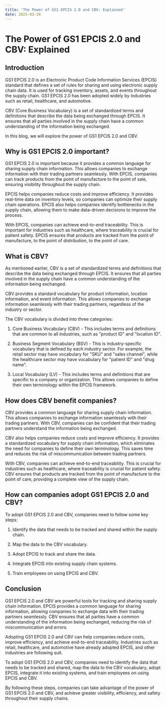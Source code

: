 ```yaml
---
title: 'The Power of GS1 EPCIS 2.0 and CBV: Explained'
date: 2023-03-26
---
```


# The Power of GS1 EPCIS 2.0 and CBV: Explained

## Introduction

GS1 EPCIS 2.0 is an Electronic Product Code Information Services (EPCIS) standard that defines a set of rules for sharing and using electronic supply chain data. It is used for tracking inventory, assets, and events throughout the supply chain. GS1 EPCIS 2.0 has been adopted widely by industries such as retail, healthcare, and automotive.

CBV (Core Business Vocabulary) is a set of standardized terms and definitions that describe the data being exchanged through EPCIS. It ensures that all parties involved in the supply chain have a common understanding of the information being exchanged.

In this blog, we will explore the power of GS1 EPCIS 2.0 and CBV.

## Why is GS1 EPCIS 2.0 important?

GS1 EPCIS 2.0 is important because it provides a common language for sharing supply chain information. This allows companies to exchange information with their trading partners seamlessly. With EPCIS, companies can track products from the point of manufacture to the point of sale, ensuring visibility throughout the supply chain.

EPCIS helps companies reduce costs and improve efficiency. It provides real-time data on inventory levels, so companies can optimize their supply chain operations. EPCIS also helps companies identify bottlenecks in the supply chain, allowing them to make data-driven decisions to improve the process.

With EPCIS, companies can achieve end-to-end traceability. This is important for industries such as healthcare, where traceability is crucial for patient safety. EPCIS ensures that products are tracked from the point of manufacture, to the point of distribution, to the point of care.

## What is CBV?

As mentioned earlier, CBV is a set of standardized terms and definitions that describe the data being exchanged through EPCIS. It ensures that all parties involved in the supply chain have a common understanding of the information being exchanged.

CBV provides a standard vocabulary for product information, location information, and event information. This allows companies to exchange information seamlessly with their trading partners, regardless of the industry or sector.

The CBV vocabulary is divided into three categories:

1. Core Business Vocabulary (CBV) - This includes terms and definitions that are common to all industries, such as "product ID" and "location ID".

2. Business Segment Vocabulary (BSV) - This is industry-specific vocabulary that is defined by each industry sector. For example, the retail sector may have vocabulary for "SKU" and "sales channel", while the healthcare sector may have vocabulary for "patient ID" and "drug name".

3. Local Vocabulary (LV) - This includes terms and definitions that are specific to a company or organization. This allows companies to define their own terminology within the EPCIS framework.

## How does CBV benefit companies?

CBV provides a common language for sharing supply chain information. This allows companies to exchange information seamlessly with their trading partners. With CBV, companies can be confident that their trading partners understand the information being exchanged.

CBV also helps companies reduce costs and improve efficiency. It provides a standardized vocabulary for supply chain information, which eliminates the need for companies to define their own terminology. This saves time and reduces the risk of miscommunication between trading partners.

With CBV, companies can achieve end-to-end traceability. This is crucial for industries such as healthcare, where traceability is crucial for patient safety. CBV ensures that products are tracked from the point of manufacture to the point of care, providing a complete view of the supply chain.

## How can companies adopt GS1 EPCIS 2.0 and CBV?

To adopt GS1 EPCIS 2.0 and CBV, companies need to follow some key steps:

1. Identify the data that needs to be tracked and shared within the supply chain.

2. Map the data to the CBV vocabulary.

3. Adopt EPCIS to track and share the data.

4. Integrate EPCIS into existing supply chain systems.

5. Train employees on using EPCIS and CBV.

## Conclusion

GS1 EPCIS 2.0 and CBV are powerful tools for tracking and sharing supply chain information. EPCIS provides a common language for sharing information, allowing companies to exchange data with their trading partners seamlessly. CBV ensures that all parties have a common understanding of the information being exchanged, reducing the risk of miscommunication and errors.

Adopting GS1 EPCIS 2.0 and CBV can help companies reduce costs, improve efficiency, and achieve end-to-end traceability. Industries such as retail, healthcare, and automotive have already adopted EPCIS, and other industries are following suit.

To adopt GS1 EPCIS 2.0 and CBV, companies need to identify the data that needs to be tracked and shared, map the data to the CBV vocabulary, adopt EPCIS, integrate it into existing systems, and train employees on using EPCIS and CBV.

By following these steps, companies can take advantage of the power of GS1 EPCIS 2.0 and CBV, and achieve greater visibility, efficiency, and safety throughout their supply chains.
